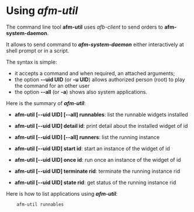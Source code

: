 #  Using ***afm-util***

The command line tool **afm-util** uses *afb-client*
to send orders to **afm-system-daemon**.

It allows to send command to ***afm-system-daemon*** either
interactively at shell prompt or in a script.

The syntax is simple:

- it accepts a command and when required, an attached arguments;
- the option **--uid UID** (or **-u UID**) allows authorized person
  (root) to play the command for an other user
- the option **--all** (or **-a**) shows also system applications.


Here is the summary of ***afm-util***:

- **afm-util [--uid UID] [--all] runnables**:
  list the runnable widgets installed

- **afm-util [--uid UID] detail id**:
  print detail about the installed widget of id

- **afm-util [--uid UID] [--all] runners**:
  list the running instance

- **afm-util [--uid UID] start id**:
  start an instance of the widget of id

- **afm-util [--uid UID] once id**:
  run once an instance of the widget of id

- **afm-util [--uid UID] terminate rid**:
  terminate the running instance rid

- **afm-util [--uid UID] state rid**:
  get status of the running instance rid

Here is how to list applications using ***afm-util***:

```bash
    afm-util runnables
```

